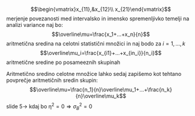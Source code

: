 $$\begin{vmatrix}x_{11},&x_{12}\\ x_{21}\end{vmatrix}$$
merjenje povezanosti med intervalsko in imensko spremenljivko temelji na analizi variance
naj bo:
$$\overline\mu=\frac{x_1+...+x_n}{n}$$
aritmetična sredina na celotni statistični množici in naj bodo za $i=1,...,k$
$$\overline\mu_i=\frac{x_{i1}+...+x_{in_i}}{n_i}$$
aritmetične sredine po posameeznih skupinah

Aritmetično sredino celotne množice lahko sedaj zapišemo kot tehtano povprečje aritmetičnih sredin skupin:
$$\overline\mu=\frac{n_1}{n}\overline\mu_1+...+\frac{n_k}{n}\overline\mu_k$$
	slide 5-> kdaj bo $\upeta ^2=0 \Rightarrow \sigma^2_B=0$
	
	


	